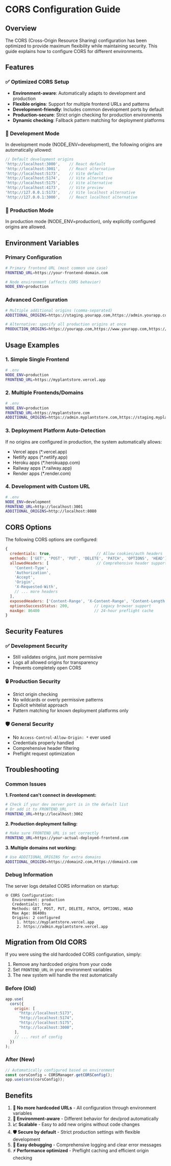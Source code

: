 # CORS Configuration Guide

## Overview

The CORS (Cross-Origin Resource Sharing) configuration has been optimized to provide maximum flexibility while maintaining security. This guide explains how to configure CORS for different environments.

## Features

### ✅ **Optimized CORS Setup**

- **Environment-aware**: Automatically adapts to development and production
- **Flexible origins**: Support for multiple frontend URLs and patterns
- **Development-friendly**: Includes common development ports by default
- **Production-secure**: Strict origin checking for production environments
- **Dynamic checking**: Fallback pattern matching for deployment platforms

### 🔧 **Development Mode**

In development mode (NODE_ENV=development), the following origins are automatically allowed:

```javascript
// Default development origins
'http://localhost:3000',    // React default
'http://localhost:3001',    // React alternative
'http://localhost:5173',    // Vite default
'http://localhost:5174',    // Vite alternative
'http://localhost:5175',    // Vite alternative
'http://localhost:4173',    // Vite preview
'http://127.0.0.1:5173',    // Vite localhost alternative
'http://127.0.0.1:3000',    // React localhost alternative
```

### 🚀 **Production Mode**

In production mode (NODE_ENV=production), only explicitly configured origins are allowed.

## Environment Variables

### Primary Configuration

```bash
# Primary frontend URL (most common use case)
FRONTEND_URL=https://your-frontend-domain.com

# Node environment (affects CORS behavior)
NODE_ENV=production
```

### Advanced Configuration

```bash
# Multiple additional origins (comma-separated)
ADDITIONAL_ORIGINS=https://staging.yourapp.com,https://admin.yourapp.com

# Alternative: specify all production origins at once
PRODUCTION_ORIGINS=https://yourapp.com,https://www.yourapp.com,https://api.yourapp.com
```

## Usage Examples

### 1. Simple Single Frontend

```bash
# .env
NODE_ENV=production
FRONTEND_URL=https://myplantstore.vercel.app
```

### 2. Multiple Frontends/Domains

```bash
# .env
NODE_ENV=production
FRONTEND_URL=https://myplantstore.com
ADDITIONAL_ORIGINS=https://admin.myplantstore.com,https://staging.myplantstore.com
```

### 3. Deployment Platform Auto-Detection

If no origins are configured in production, the system automatically allows:

- Vercel apps (\*.vercel.app)
- Netlify apps (\*.netlify.app)
- Heroku apps (\*.herokuapp.com)
- Railway apps (\*.railway.app)
- Render apps (\*.render.com)

### 4. Development with Custom URL

```bash
# .env
NODE_ENV=development
FRONTEND_URL=http://localhost:3001
ADDITIONAL_ORIGINS=http://localhost:8080
```

## CORS Options

The following CORS options are configured:

```javascript
{
  credentials: true,                    // Allow cookies/auth headers
  methods: ['GET', 'POST', 'PUT', 'DELETE', 'PATCH', 'OPTIONS', 'HEAD'],
  allowedHeaders: [                     // Comprehensive header support
    'Content-Type',
    'Authorization',
    'Accept',
    'Origin',
    'X-Requested-With',
    // ... more headers
  ],
  exposedHeaders: ['Content-Range', 'X-Content-Range', 'Content-Length'],
  optionsSuccessStatus: 200,           // Legacy browser support
  maxAge: 86400                        // 24-hour preflight cache
}
```

## Security Features

### ✅ **Development Security**

- Still validates origins, just more permissive
- Logs all allowed origins for transparency
- Prevents completely open CORS

### 🔒 **Production Security**

- Strict origin checking
- No wildcards or overly permissive patterns
- Explicit whitelist approach
- Pattern matching for known deployment platforms only

### 🛡️ **General Security**

- No `Access-Control-Allow-Origin: *` ever used
- Credentials properly handled
- Comprehensive header filtering
- Preflight request optimization

## Troubleshooting

### Common Issues

**1. Frontend can't connect in development:**

```bash
# Check if your dev server port is in the default list
# Or add it to FRONTEND_URL
FRONTEND_URL=http://localhost:3002
```

**2. Production deployment failing:**

```bash
# Make sure FRONTEND_URL is set correctly
FRONTEND_URL=https://your-actual-deployed-frontend.com
```

**3. Multiple domains not working:**

```bash
# Use ADDITIONAL_ORIGINS for extra domains
ADDITIONAL_ORIGINS=https://domain2.com,https://domain3.com
```

### Debug Information

The server logs detailed CORS information on startup:

```
🌐 CORS Configuration:
   Environment: production
   Credentials: true
   Methods: GET, POST, PUT, DELETE, PATCH, OPTIONS, HEAD
   Max Age: 86400s
   Origins: 2 configured
     1. https://myplantstore.vercel.app
     2. https://admin.myplantstore.vercel.app
```

## Migration from Old CORS

If you were using the old hardcoded CORS configuration, simply:

1. Remove any hardcoded origins from your code
2. Set `FRONTEND_URL` in your environment variables
3. The new system will handle the rest automatically

### Before (Old)

```javascript
app.use(
  cors({
    origin: [
      "http://localhost:5173",
      "http://localhost:5174",
      "http://localhost:5175",
      "http://localhost:3000",
    ],
    // ... rest of config
  })
);
```

### After (New)

```javascript
// Automatically configured based on environment
const corsConfig = CORSManager.getCORSConfig();
app.use(cors(corsConfig));
```

## Benefits

1. **🔧 No more hardcoded URLs** - All configuration through environment variables
2. **🚀 Environment-aware** - Different behavior for dev/prod automatically
3. **📈 Scalable** - Easy to add new origins without code changes
4. **🛡️ Secure by default** - Strict production settings with flexible development
5. **🐛 Easy debugging** - Comprehensive logging and clear error messages
6. **⚡ Performance optimized** - Preflight caching and efficient origin checking
